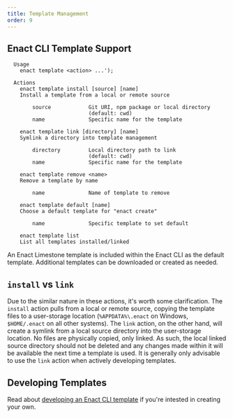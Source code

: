 ```yaml
---
title: Template Management
order: 9
---
```

## Enact CLI Template Support
```none
  Usage
    enact template <action> ...');

  Actions
    enact template install [source] [name]
    Install a template from a local or remote source

        source            Git URI, npm package or local directory
                          (default: cwd)
        name              Specific name for the template

    enact template link [directory] [name]
    Symlink a directory into template management

        directory         Local directory path to link
                          (default: cwd)
        name              Specific name for the template

    enact template remove <name>
    Remove a template by name

        name              Name of template to remove

    enact template default [name]
    Choose a default template for "enact create"

        name              Specific template to set default

    enact template list
    List all templates installed/linked
```
An Enact Limestone template is included within the Enact CLI as the default template. Additional templates can be downloaded or created as needed.

## `install` vs `link`
Due to the similar nature in these actions, it's worth some clarification. The `install` action pulls from a local or remote source, copying the template files to a user-storage location (`%APPDATA%\.enact` on Windows, `$HOME/.enact` on all other systems).  The `link` action, on the other hand, will create a symlink from a local source directory into the user-storage location.  No files are physically copied, only linked. As such, the local linked source directory should not be deleted and any changes made within it will be available the next time a template is used. It is generally only advisable to use the `link` action when actively developing templates.

## Developing Templates
Read about [developing an Enact CLI template](./developing-a-template.md) if you're intested in creating your own.
